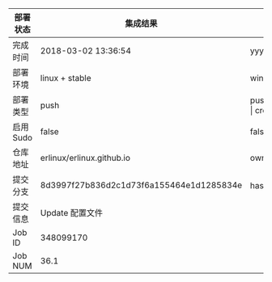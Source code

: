 部署状态 | 集成结果 | 参考值
---|---|---
完成时间 | 2018-03-02 13:36:54 | yyyy-mm-dd hh:mm:ss
部署环境 | linux + stable | window \| linux + stable
部署类型 | push | push \| pull_request \| api \| cron
启用Sudo | false | false \| true
仓库地址 | erlinux/erlinux.github.io | owner_name/repo_name
提交分支 | 8d3997f27b836d2c1d73f6a155464e1d1285834e | hash 16位
提交信息 | Update 配置文件 |
Job ID   | 348099170 |
Job NUM  | 36.1 |
